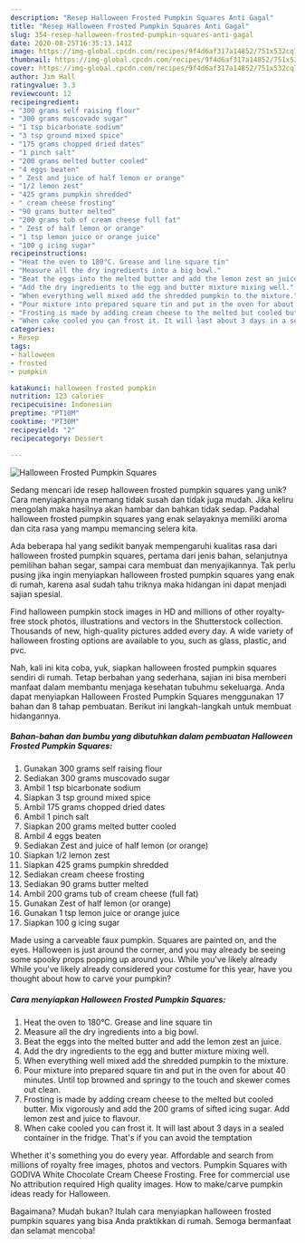 ```yaml
---
description: "Resep Halloween Frosted Pumpkin Squares Anti Gagal"
title: "Resep Halloween Frosted Pumpkin Squares Anti Gagal"
slug: 354-resep-halloween-frosted-pumpkin-squares-anti-gagal
date: 2020-08-25T16:35:13.141Z
image: https://img-global.cpcdn.com/recipes/9f4d6af317a14852/751x532cq70/halloween-frosted-pumpkin-squares-recipe-main-photo.jpg
thumbnail: https://img-global.cpcdn.com/recipes/9f4d6af317a14852/751x532cq70/halloween-frosted-pumpkin-squares-recipe-main-photo.jpg
cover: https://img-global.cpcdn.com/recipes/9f4d6af317a14852/751x532cq70/halloween-frosted-pumpkin-squares-recipe-main-photo.jpg
author: Jim Hall
ratingvalue: 3.3
reviewcount: 12
recipeingredient:
- "300 grams self raising flour"
- "300 grams muscovado sugar"
- "1 tsp bicarbonate sodium"
- "3 tsp ground mixed spice"
- "175 grams chopped dried dates"
- "1 pinch salt"
- "200 grams melted butter cooled"
- "4 eggs beaten"
- " Zest and juice of half lemon or orange"
- "1/2 lemon zest"
- "425 grams pumpkin shredded"
- " cream cheese frosting"
- "90 grams butter melted"
- "200 grams tub of cream cheese full fat"
- " Zest of half lemon or orange"
- "1 tsp lemon juice or orange juice"
- "100 g icing sugar"
recipeinstructions:
- "Heat the oven to 180°C. Grease and line square tin"
- "Measure all the dry ingredients into a big bowl."
- "Beat the eggs into the melted butter and add the lemon zest an juice."
- "Add the dry ingredients to the egg and butter mixture mixing well."
- "When everything well mixed add the shredded pumpkin to the mixture."
- "Pour mixture into prepared square tin and put in the oven for about 40 minutes. Until top browned and springy to the touch and skewer comes out clean."
- "Frosting is made by adding cream cheese to the melted but cooled butter. Mix vigorously and add the 200 grams of sifted icing sugar. Add lemon zest and juice to flavour."
- "When cake cooled you can frost it. It will last about 3 days in a sealed container in the fridge. That&#39;s if you can avoid the temptation"
categories:
- Resep
tags:
- halloween
- frosted
- pumpkin

katakunci: halloween frosted pumpkin 
nutrition: 123 calories
recipecuisine: Indonesian
preptime: "PT10M"
cooktime: "PT30M"
recipeyield: "2"
recipecategory: Dessert

---
```



![Halloween Frosted Pumpkin Squares](https://img-global.cpcdn.com/recipes/9f4d6af317a14852/751x532cq70/halloween-frosted-pumpkin-squares-recipe-main-photo.jpg)

Sedang mencari ide resep halloween frosted pumpkin squares yang unik? Cara menyiapkannya memang tidak susah dan tidak juga mudah. Jika keliru mengolah maka hasilnya akan hambar dan bahkan tidak sedap. Padahal halloween frosted pumpkin squares yang enak selayaknya memiliki aroma dan cita rasa yang mampu memancing selera kita.

Ada beberapa hal yang sedikit banyak mempengaruhi kualitas rasa dari halloween frosted pumpkin squares, pertama dari jenis bahan, selanjutnya pemilihan bahan segar, sampai cara membuat dan menyajikannya. Tak perlu pusing jika ingin menyiapkan halloween frosted pumpkin squares yang enak di rumah, karena asal sudah tahu triknya maka hidangan ini dapat menjadi sajian spesial.

Find halloween pumpkin stock images in HD and millions of other royalty-free stock photos, illustrations and vectors in the Shutterstock collection. Thousands of new, high-quality pictures added every day. A wide variety of halloween frosting options are available to you, such as glass, plastic, and pvc.


Nah, kali ini kita coba, yuk, siapkan halloween frosted pumpkin squares sendiri di rumah. Tetap berbahan yang sederhana, sajian ini bisa memberi manfaat dalam membantu menjaga kesehatan tubuhmu sekeluarga. Anda dapat menyiapkan Halloween Frosted Pumpkin Squares menggunakan 17 bahan dan 8 tahap pembuatan. Berikut ini langkah-langkah untuk membuat hidangannya.

<!--inarticleads1-->

##### Bahan-bahan dan bumbu yang dibutuhkan dalam pembuatan Halloween Frosted Pumpkin Squares:

1. Gunakan 300 grams self raising flour
1. Sediakan 300 grams muscovado sugar
1. Ambil 1 tsp bicarbonate sodium
1. Siapkan 3 tsp ground mixed spice
1. Ambil 175 grams chopped dried dates
1. Ambil 1 pinch salt
1. Siapkan 200 grams melted butter cooled
1. Ambil 4 eggs beaten
1. Sediakan  Zest and juice of half lemon (or orange)
1. Siapkan 1/2 lemon zest
1. Siapkan 425 grams pumpkin shredded
1. Sediakan  cream cheese frosting
1. Sediakan 90 grams butter melted
1. Ambil 200 grams tub of cream cheese (full fat)
1. Gunakan  Zest of half lemon (or orange)
1. Gunakan 1 tsp lemon juice or orange juice
1. Siapkan 100 g icing sugar


Made using a carveable faux pumpkin. Squares are painted on, and the eyes. Halloween is just around the corner, and you may already be seeing some spooky props popping up around you. While you&#39;ve likely already While you&#39;ve likely already considered your costume for this year, have you thought about how to carve your pumpkin? 

<!--inarticleads2-->

##### Cara menyiapkan Halloween Frosted Pumpkin Squares:

1. Heat the oven to 180°C. Grease and line square tin
1. Measure all the dry ingredients into a big bowl.
1. Beat the eggs into the melted butter and add the lemon zest an juice.
1. Add the dry ingredients to the egg and butter mixture mixing well.
1. When everything well mixed add the shredded pumpkin to the mixture.
1. Pour mixture into prepared square tin and put in the oven for about 40 minutes. Until top browned and springy to the touch and skewer comes out clean.
1. Frosting is made by adding cream cheese to the melted but cooled butter. Mix vigorously and add the 200 grams of sifted icing sugar. Add lemon zest and juice to flavour.
1. When cake cooled you can frost it. It will last about 3 days in a sealed container in the fridge. That&#39;s if you can avoid the temptation


Whether it&#39;s something you do every year. Affordable and search from millions of royalty free images, photos and vectors. Pumpkin Squares with GODIVA White Chocolate Cream Cheese Frosting. Free for commercial use No attribution required High quality images. How to make/carve pumpkin ideas ready for Halloween. 

Bagaimana? Mudah bukan? Itulah cara menyiapkan halloween frosted pumpkin squares yang bisa Anda praktikkan di rumah. Semoga bermanfaat dan selamat mencoba!
